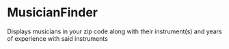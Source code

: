 # MusicianFinder
Displays musicians in your zip code along with their instrument(s) and years of experience with said instruments
